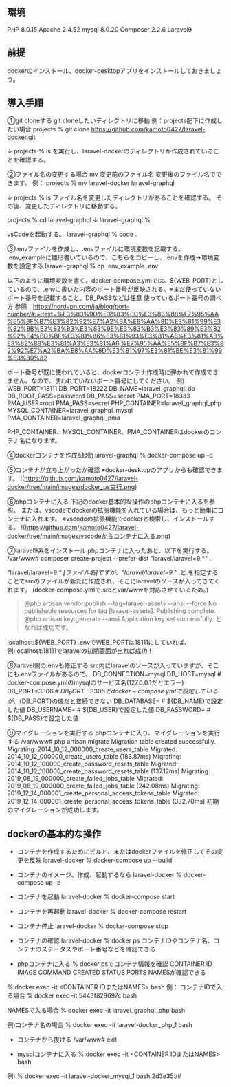 ## 環境
PHP 8.0.15
Apache 2.4.52
mysql 8.0.20
Composer 2.2.6
Laravel9

## 前提
dockerのインストール、docker-desktopアプリをインストールしておきましょう。

## 導入手順
①git cloneする
git cloneしたいディレクトリに移動
例：projects配下に作成したい場合
projects % git clone https://github.com/kamoto0427/laravel-docker.git

↓
projects % ls
を実行し、laravel-dockerのディレクトリが作成されていることを確認する。

②ファイル名の変更する場合
mv 変更前のファイル名 変更後のファイル名でできます。
例：
projects % mv laravel-docker laravel-graphql

↓
projects % ls
ファイル名を変更したディレクトリがあることを確認する。
その後、変更したディレクトリに移動する。

projects % cd laravel-graphql
↓
laravel-graphql %

vsCodeを起動する。
laravel-graphql % code .

③.envファイルを作成し、.envファイルに環境変数を記載する。
.env_exampleに雛形書いているので、こちらをコピーし、.envを作成→環境変数を設定する
laravel-graphql % cp .env_example .env

以下のように環境変数を書く。docker-compose.ymlでは、${WEB_PORT}としているので、.envに書いた内容のポート番号が反映される。※まだ使っていないポート番号を記載すること。DB_PASSなどは任意
使っているポート番号の調べ方
参照：https://nordvpn.com/ja/blog/port-number/#:~:text=%E3%83%9D%E3%83%BC%E3%83%88%E7%95%AA%E5%8F%B7%E3%82%92%E7%A2%BA%E8%AA%8D%E3%81%99%E3%82%8B%E3%82%B3%E3%83%9E%E3%83%B3%E3%83%89%E3%82%92%E4%BD%BF%E3%81%86%E3%81%93%E3%81%A8%E3%81%AB%E3%82%88%E3%81%A3%E3%81%A6,%E7%95%AA%E5%8F%B7%E3%82%92%E7%A2%BA%E8%AA%8D%E3%81%97%E3%81%BE%E3%81%99%E3%80%82

ポート番号が既に使われていると、dockerコンテナ作成時に弾かれて作成できません。なので、使われていないポート番号にしてください。
例)
WEB_PORT=18111
DB_PORT=18222
DB_NAME=laravel_graphql_db
DB_ROOT_PASS=password
DB_PASS=secret
PMA_PORT=18333
PMA_USER=root
PMA_PASS=secret
PHP_CONTAINER=laravel_graphql_php
MYSQL_CONTAINER=laravel_graphql_mysql
PMA_CONTAINER=laravel_graphql_pma

PHP_CONTAINER、MYSQL_CONTAINER、PMA_CONTAINERはdockerのコンテナ名になります。

④dockerコンテナを作成&起動
laravel-graphql % docker-compose up -d

⑤コンテナが立ち上がったか確認
※docker-desktopのアプリからも確認できます。
!(https://github.com/kamoto0427/laravel-docker/tree/main/images/docker_ps実行.png)

⑥phpコンテナに入る
下記のdocker基本的な操作のphpコンテナに入るを参照。
または、vscodeでdockerの拡張機能を入れている場合は、もっと簡単にコンテナに入れます。
※vscodeの拡張機能でdockerと検索し、インストールする。
!(https://github.com/kamoto0427/laravel-docker/tree/main/images/vscodeからコンテナに入る.png)

⑦laravel9系をインストール
phpコンテナに入ったあと、以下を実行する。
/var/www# composer create-project --prefer-dist "laravel/laravel=9.*" .

"laravel/laravel=9.*" [ファイル名]ですが、"laravel/laravel=9.*" .と.を指定することでsrcのファイルが新たに作成され、そこにlaravelのソースが入ってきてくれます。  (docker-compose.ymlで.srcとvar/wwwを対応させているため。)
> @php artisan vendor:publish --tag=laravel-assets --ansi --force
No publishable resources for tag [laravel-assets].
Publishing complete.
> @php artisan key:generate --ansi
Application key set successfully.
となれば成功です。

localhost:${WEB_PORT}
.envでWEB_PORTは18111にしていれば、
例)localhost:18111でlaravelの初期画面が出れば成功！

⑧laravel側の.envも修正する
src内にlaravelのソースが入っていますが、そこにも.envファイルがあるので、
DB_CONNECTION=mysql
DB_HOST=mysql # docker-compose.ymlのmysqlのサービス名(127.0.0.1だとエラー)
DB_PORT=3306 # ${DB_PORT}:3306とdocker-compose.ymlで設定しているが、${DB_PORT}の値だと接続できない
DB_DATABASE= # ${DB_NAME}で設定した値
DB_USERNAME= # ${DB_USER}で設定した値
DB_PASSWORD= # ${DB_PASS}で設定した値

⑨マイグレーションを実行する
phpコンテナに入り、マイグレーションを実行する
/var/www# php artisan migrate
Migration table created successfully.
Migrating: 2014_10_12_000000_create_users_table
Migrated:  2014_10_12_000000_create_users_table (183.87ms)
Migrating: 2014_10_12_100000_create_password_resets_table
Migrated:  2014_10_12_100000_create_password_resets_table (137.12ms)
Migrating: 2019_08_19_000000_create_failed_jobs_table
Migrated:  2019_08_19_000000_create_failed_jobs_table (242.08ms)
Migrating: 2019_12_14_000001_create_personal_access_tokens_table
Migrated:  2019_12_14_000001_create_personal_access_tokens_table (332.70ms)
初期のマイグレーションが成功します。

## dockerの基本的な操作
* コンテナを作成するためにビルド、またはdockerファイルを修正してその変更を反映
laravel-docker % docker-compose up --build

* コンテナのイメージ、作成、起動するなら
laravel-docker % docker-compose up -d

* コンテナを起動
laravel-docker % docker-compose start

* コンテナを再起動
laravel-docker % docker-compose restart

* コンテナ停止
laravel-docker % docker-compose stop

* コンテナの確認
laravel-docker % docker ps
コンテナIDやコンテナ名、コンテナのステータスやポート番号などを確認できる

* phpコンテナに入る
% docker psでコンテナ情報を確認
CONTAINER ID IMAGE  COMMAND CREATED  STATUS PORTS  NAMESが確認できる

% docker exec -it <CONTAINER IDまたはNAMES> bash
例：
コンテナIDで入る場合
% docker exec -it 5443f829697c bash

NAMESで入る場合
% docker exec -it laravel_graphql_php bash

例)コンテナ名の場合
% docker exec -it laravel-docker_php_1 bash

* コンテナから抜ける
/var/www# exit

* mysqlコンテナに入る
% docker exec -it <CONTAINER IDまたはNAMES> bash

例)
% docker exec -it laravel-docker_mysql_1 bash
2d3e35:/#
